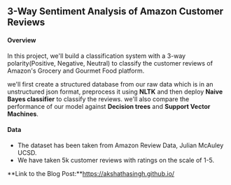 ## 3-Way Sentiment Analysis of Amazon Customer Reviews
#### Overview
In this project, we'll build a classification system with a 3-way polarity(Positive, Negative, Neutral) to classify the customer 
reviews of Amazon's Grocery and Gourmet Food platform.

we'll first create a structured database from our raw data which is in an unstructured json format, preprocess it using <b>NLTK</b>
and then deploy <b>Naive Bayes classifier</b> to classify the reviews. we'll also compare the performance of our model against <b>Decision trees</b>
and <b>Support Vector Machines</b>.

#### Data
- The dataset has been taken from Amazon Review Data, Julian McAuley UCSD.
- We have taken 5k customer reviews with ratings on the scale of 1-5.

**Link to the Blog Post:**https://akshathasingh.github.io/
